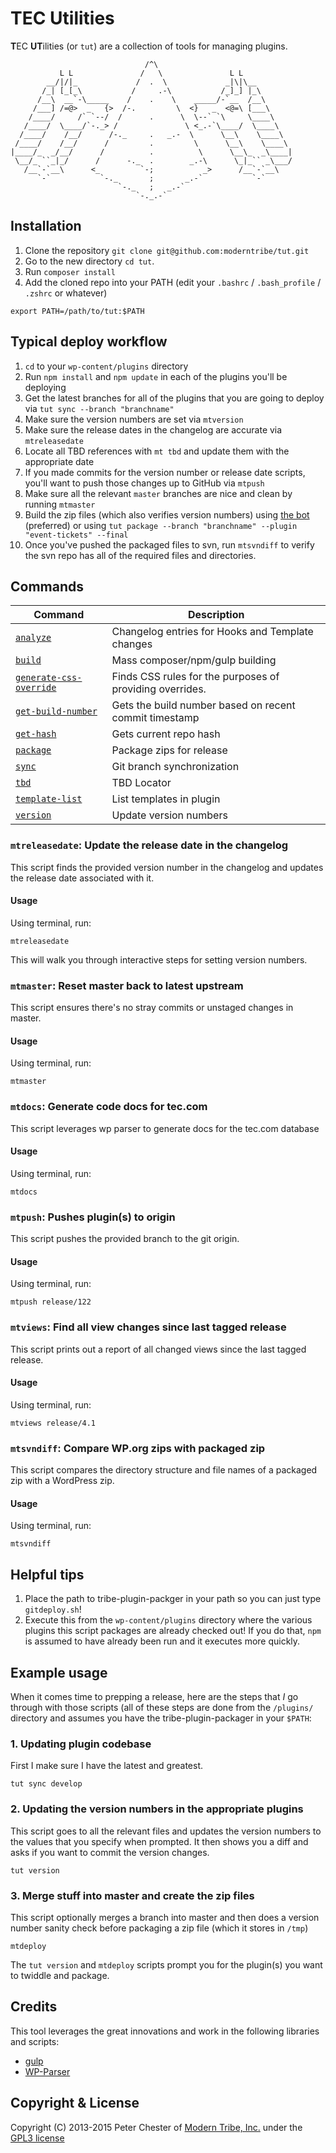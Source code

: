 # TEC Utilities

**T**EC **UT**ilities (or `tut`) are a collection of tools for managing plugins.

```
                              /^\
           L L               /   \               L L
        __/|/|_             /  .  \             _|\|\__
       /_| [_[_\           /     .-\           /_]_] |_\
      /__\  __`-\_____    /    .    \    _____/-`__  /__\
     /___] /=@>  _   {>  /-.         \  <}   _  <@=\ [___\
    /____/     /` `--/  /      .      \  \--` `\     \____\
   /____/  \____/`-._> /               \ <_.-`\____/  \____\
  /____/    /__/      /-._     .   _.-  \      \__\    \____\
 /____/    /__/      /         .         \      \__\    \____\
|____/_  _/__/      /          .          \      \__\_  _\____|
 \__/_ ``_|_/      /      -._  .        _.-\      \_|_`` _\___/
   /__`-`__\      <_         `-;           _>      /__`-`__\
      `-`           `-._       ;       _.-`           `-`
                        `-._   ;   _.-`
                            `-._.-`
```

## Installation

1. Clone the repository `git clone git@github.com:moderntribe/tut.git`
1. Go to the new directory `cd tut`.
1. Run `composer install`
1. Add the cloned repo into your PATH (edit your `.bashrc` / `.bash_profile` / `.zshrc` or whatever)

```
export PATH=/path/to/tut:$PATH
```

## Typical deploy workflow

1. `cd` to your `wp-content/plugins` directory
1. Run `npm install` and `npm update` in each of the plugins you'll be deploying
1. Get the latest branches for all of the plugins that you are going to deploy via `tut sync --branch "branchname"`
1. Make sure the version numbers are set via `mtversion`
1. Make sure the release dates in the changelog are accurate via `mtreleasedate`
1. Locate all TBD references with `mt tbd` and update them with the appropriate date
1. If you made commits for the version number or release date scripts, you'll want to push those changes up to GitHub via `mtpush`
1. Make sure all the relevant `master` branches are nice and clean by running `mtmaster`
1. Build the zip files (which also verifies version numbers) using [the bot](https://inside.tri.be/plugins-packaging-with-the-bot/) (preferred) or using `tut package --branch "branchname" --plugin "event-tickets" --final`
1. Once you've pushed the packaged files to svn, run `mtsvndiff` to verify the svn repo has all of the required files and directories.

## Commands

| Command | Description |
|--|--|
| [`analyze`](docs/commands/analyze.md) | Changelog entries for Hooks and Template changes |
| [`build`](docs/commands/build.md) | Mass composer/npm/gulp building |
| [`generate-css-override`](docs/commands/generate-css-override.md) | Finds CSS rules for the purposes of providing overrides. |
| [`get-build-number`](docs/commands/get-build-number.md) | Gets the build number based on recent commit timestamp |
| [`get-hash`](docs/commands/get-hash.md) | Gets current repo hash |
| [`package`](docs/commands/package.md) | Package zips for release |
| [`sync`](docs/commands/sync.md) | Git branch synchronization |
| [`tbd`](docs/commands/tbd.md) | TBD Locator |
| [`template-list`](docs/commands/template-list.md) | List templates in plugin |
| [`version`](docs/commands/version.md) | Update version numbers |


### `mtreleasedate`: Update the release date in the changelog

This script finds the provided version number in the changelog and updates the release date associated with it.

#### Usage

Using terminal, run:

```
mtreleasedate
```

This will walk you through interactive steps for setting version numbers.

### `mtmaster`: Reset master back to latest upstream

This script ensures there's no stray commits or unstaged changes in master.

#### Usage

Using terminal, run:

```
mtmaster
```

### `mtdocs`: Generate code docs for tec.com

This script leverages wp parser to generate docs for the tec.com database

#### Usage

Using terminal, run:

```
mtdocs
```

### `mtpush`: Pushes plugin(s) to origin

This script pushes the provided branch to the git origin.

#### Usage

Using terminal, run:

```
mtpush release/122
```

### `mtviews`: Find all view changes since last tagged release

This script prints out a report of all changed views since the last tagged release.

#### Usage

Using terminal, run:

```
mtviews release/4.1
```

### `mtsvndiff`: Compare WP.org zips with packaged zip

This script compares the directory structure and file names of a packaged zip with a WordPress zip.

#### Usage

Using terminal, run:

```
mtsvndiff
```

## Helpful tips

1. Place the path to tribe-plugin-packger in your path so you can just type `gitdeploy.sh`!
1. Execute this from the `wp-content/plugins` directory where the various plugins this script packages are already checked out! If you do that, `npm` is assumed to have already been run and it executes more quickly.

## Example usage

When it comes time to prepping a release, here are the steps that _I_ go through with those scripts (all of these steps are done from the `/plugins/` directory and assumes you have the tribe-plugin-packager in your `$PATH`:

### 1. Updating plugin codebase

First I make sure I have the latest and greatest.

`tut sync develop`

### 2. Updating the version numbers in the appropriate plugins

This script goes to all the relevant files and updates the version numbers to the values that you specify when prompted.  It then shows you a diff and asks if you want to commit the version changes.

`tut version`

### 3. Merge stuff into master and create the zip files

This script optionally merges a branch into master and then does a version number sanity check before packaging a zip file (which it stores in `/tmp`)

`mtdeploy`

The `tut version` and `mtdeploy` scripts prompt you for the plugin(s) you want to twiddle and package.

## Credits

This tool leverages the great innovations and work in the following libraries and scripts:

* [gulp](http://gulpjs.com/)
* [WP-Parser](https://github.com/rmccue/WP-Parser)

## Copyright & License

Copyright (C) 2013-2015 Peter Chester of [Modern Tribe, Inc.](http://tri.be) under the [GPL3 license](http://www.gnu.org/licenses/gpl-3.0.txt)
